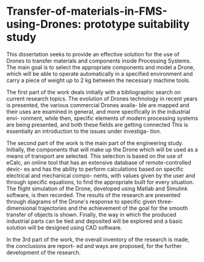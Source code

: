# Transfer-of-materials-in-FMS-using-Drones: prototype suitability study

This dissertation seeks to provide an effective solution for the use of Drones to transfer materials
and components inside Processing Systems. The main goal is to select the appropriate components
and model a Drone, which will be able to operate automatically in a specified environment and carry
a piece of weight up to 2 kg between the necessary machine tools.

The first part of the work deals initially with a bibliographic search on current research topics. The
evolution of Drones technology in recent years is presented, the various commercial Drones availa-
ble are mapped and their uses are examined in general, and more specifically in the industrial envi-
ronment, while then, specific elements of modern processing systems are being presented, and both
these fields are getting connected This is essentially an introduction to the issues under investiga-
tion.

The second part of the work is the main part of the engineering study. Initially, the components that
will make up the Drone which will be used as a means of transport are selected. This selection is
based on the use of eCalc, an online tool that has an extensive database of remote-controlled devic-
es and has the ability to perform calculations based on specific electrical and mechanical compo-
nents, with values given by the user and through specific equations, to find the appropriate built for
every situation. The flight simulation of the Drone, developed using Matlab and Simulink software, is
then recorded. The results of the research are presented through diagrams of the Drone's response
to specific given three-dimensional trajectories and the achievement of the goal for the smooth
transfer of objects is shown. Finally, the way in which the produced industrial parts can be tied and
deposited will be explored and a basic solution will be designed using CAD software.

In the 3rd part of the work, the overall inventory of the research is made, the conclusions are report-
ed and ways are proposed, for the further development of the research.
